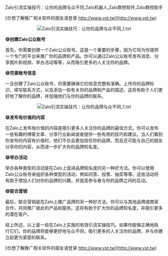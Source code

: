Zalo引流实操技巧：让你的品牌与众不同,Zalo机器人,Zalo群控软件,Zalo群控助手

[😍想了解推广相关软件的朋友请登录 http://www.vst.tw](http://www.vst.tw)

 <center><img src="https://vst.tw/MP4/tuiguang/png/5.png" alt="Zalo引流实操技巧：让你的品牌与众不同_1.txt"></center>

**😄创建Zalo公众账号**

首先，你需要创建一个Zalo公众账号。这是一个重要的步骤，因为它将为你提供一个专门的平台来推广你的品牌和产品。你可以通过Zalo公众账号发布消息、分享图片和视频、举办活动等等，从而吸引更多的人关注你的品牌。

**😄完善账号信息**

一旦创建了Zalo公众账号，你需要确保它的信息完整和准确。上传你的品牌标识，填写联系方式，以及添加一些有关你的品牌和产品的描述。这将有助于人们更好地了解你的品牌，并加强他们与你的品牌的联系。

 <center><img src="https://vst.tw/MP4/tuiguang/png/3.png" alt="Zalo引流实操技巧：让你的品牌与众不同_1.txt"></center>

**😄发布有价值的内容**

在Zalo上发布有价值的内容是吸引更多人关注你的品牌的最佳方式。你可以发布一些有趣的博客文章、分享行业新闻或者提供一些有用的技巧和建议。当人们看到你发布的内容有价值时，他们不仅会更加信任你的品牌，而且还可能与自己的朋友分享你的内容，从而进一步扩大你的品牌知名度。

**😄举办活动**

举办各种类型的活动是在Zalo上促进品牌知名度的另一种好方法。你可以使用Zalo公众账号来组织各种类型的活动，例如问答、投票、抽奖等等。这些活动将有助于增加人们对你的品牌的兴趣，并提高参与者与你的品牌之间的互动。

**😄联合营销**

最后，联合营销是在Zalo上推广品牌的另一种好方法。你可以与其他品牌或商家合作，共同推广彼此的产品和服务。这将有助于扩大你的品牌知名度，并吸引更多的潜在客户。

综上所述，以上是一些在Zalo上实施的有效引流实操技巧。如果你能够正确地执行它们，你的品牌将能够更好地与众不同，吸引更多的人关注你的品牌，并与你建立起更为紧密的联系。

[😍想了解推广相关软件的朋友请登录 http://www.vst.tw](http://www.vst.tw)



